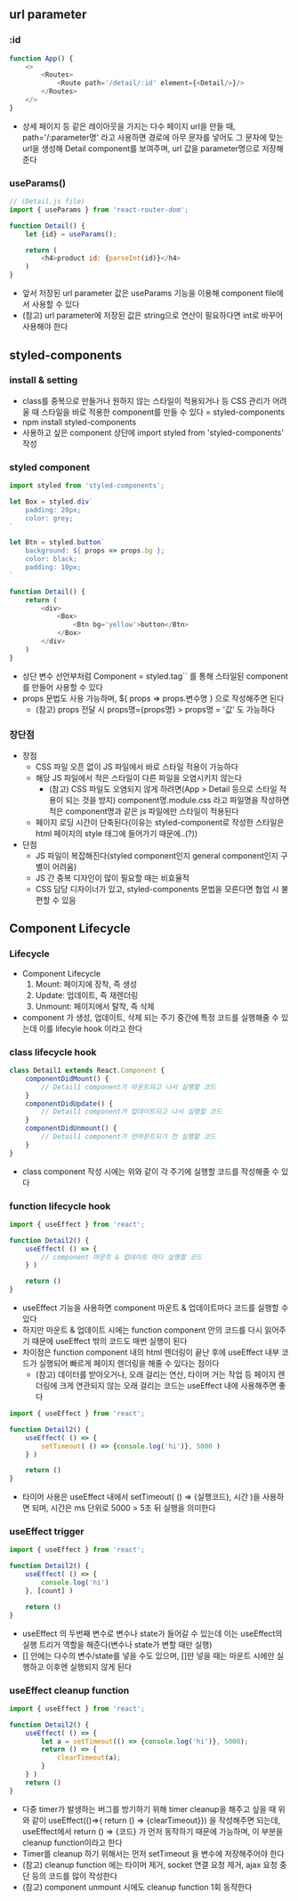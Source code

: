 ## url parameter
### :id
```js
function App() {
    <>
        <Routes>
            <Route path='/detail/:id' element={<Detail/>}/>
        </Routes>
    </>
}
```
- 상세 페이지 등 같은 레이아웃을 가지는 다수 페이지 url을 만들 때, path='/:parameter명' 라고 사용하면 경로에 아무 문자를 넣어도 그 문자에 맞는 url을 생성해 Detail component를 보여주며, url 값을 parameter명으로 저장해준다

### useParams()
```js
// (Detail.js file)
import { useParams } from 'react-router-dom';

function Detail() {
    let {id} = useParams();

    return (
        <h4>product id: {parseInt(id)}</h4>
    )
}
```
- 앞서 저장된 url parameter 값은 useParams 기능을 이용해 component file에서 사용할 수 있다
- (참고) url parameter에 저장된 값은 string으로 연산이 필요하다면 int로 바꾸어 사용해야 한다


## styled-components
### install & setting
- class를 중복으로 만들거나 원하지 않는 스타일이 적용되거나 등 CSS 관리가 어려울 때 스타일을 바로 적용한 component를 만들 수 있다 = styled-components
- npm install styled-components
- 사용하고 싶은 component 상단에 import styled from 'styled-components' 작성

### styled component
```js
import styled from 'styled-components';

let Box = styled.div`
    padding: 20px;
    color: grey;
`

let Btn = styled.button`
    background: ${ props => props.bg };
    color: black;
    padding: 10px;
`

function Detail() {
    return (
        <div>
            <Box>
                <Btn bg='yellow'>button</Btn>
            </Box>
        </div>
    )
}
```
- 상단 변수 선언부처럼 Component = styled.tag`` 를 통해 스타일된 component를 만들어 사용할 수 있다
- props 문법도 사용 가능하며, ${ props => props.변수명 } 으로 작성해주면 된다
    - (참고) props 전달 시 props명={props명} > props명 = '값' 도 가능하다

### 장단점
- 장점
    - CSS 파일 오픈 없이 JS 파일에서 바로 스타일 적용이 가능하다
    - 해당 JS 파일에서 적은 스타일이 다른 파일을 오염시키지 않는다
        - (참고) CSS 파일도 오염되지 않게 하려면(App > Detail 등으로 스타일 적용이 되는 것을 방지) component명.module.css 라고 파일명을 작성하면 적은 component명과 같은 js 파일에만 스타일이 적용된다
    - 페이지 로딩 시간이 단축된다(이유는 styled-component로 작성한 스타일은 html 페이지의 style 태그에 들어가기 때문에..(?))
- 단점
    - JS 파일이 복잡해진다(styled component인지 general component인지 구별이 어려움)
    - JS 간 중복 디자인이 많이 필요할 때는 비효율적
    - CSS 담당 디자이너가 있고, styled-components 문법을 모른다면 협업 시 불편할 수 있음


## Component Lifecycle
### Lifecycle
- Component Lifecycle
    1. Mount: 페이지에 장착, 즉 생성
    2. Update: 업데이트, 즉 재렌더링
    3. Unmount: 페이지에서 탈착, 즉 삭제
- component 가 생성, 업데이트, 삭제 되는 주기 중간에 특정 코드를 실행해줄 수 있는데 이를 lifecyle hook 이라고 한다

### class lifecycle hook
```js
class Detail1 extends React.Component {
    componentDidMount() {
        // Detail1 component가 마운트되고 나서 실행할 코드
    }
    componentDidUpdate() {
        // Detail1 component가 업데이트되고 나서 실행할 코드
    }
    componentDidUnmount() {
        // Detail1 component가 언마운트되기 전 실행할 코드
    }
}
```
- class component 작성 시에는 위와 같이 각 주기에 실행할 코드를 작성해줄 수 있다

### function lifecycle hook
```js
import { useEffect } from 'react';

function Detail2() {
    useEffect( () => {
        // component 마운트 & 업데이트 마다 실행할 코드
    } )

    return ()
}
```
- useEffect 기능을 사용하면 component 마운트 & 업데이트마다 코드를 실행할 수 있다
- 하지만 마운트 & 업데이트 시에는 function component 안의 코드를 다시 읽어주기 때문에 useEffect 밖의 코드도 매번 실행이 된다
- 차이점은 function component 내의 html 렌더링이 끝난 후에 useEffect 내부 코드가 실행되어 빠르게 페이지 렌더링을 해줄 수 있다는 점이다
    - (참고) 데이터를 받아오거나, 오래 걸리는 연산, 타이머 거는 작업 등 페이지 렌더링에 크게 연관되지 않는 오래 걸리는 코드는 useEffect 내에 사용해주면 좋다

```js
import { useEffect } from 'react';

function Detail2() {
    useEffect( () => {
        setTimeout( () => {console.log('hi')}, 5000 )
    } )

    return ()
}
```
- 타이머 사용은 useEffect 내에서 setTimeout( () => {실행코드}, 시간 )을 사용하면 되며, 시간은 ms 단위로 5000 > 5초 뒤 실행을 의미한다

### useEffect trigger
```js
import { useEffect } from 'react';

function Detail2() {
    useEffect( () => {
        console.log('hi')
    }, [count] )

    return ()
}
```
- useEffect 의 두번째 변수로 변수나 state가 들어갈 수 있는데 이는 useEffect의 실행 트리거 역할을 해준다(변수나 state가 변할 때만 실행)
- [] 안에는 다수의 변수/state를 넣을 수도 있으며, []만 넣을 때는 마운트 시에만 실행하고 이후엔 실행되지 않게 된다

### useEffect cleanup function
```js
import { useEffect } from 'react';

function Detail2() {
    useEffect( () => {
        let a = setTimeout(() => {console.log('hi')}, 5000);
        return () => {
            clearTimeout(a);
        }
    } )
    return ()
}
```
- 다중 timer가 발생하는 버그를 방기하기 위해 timer cleanup을 해주고 싶을 때 위와 같이 useEffect(()=>{ return () => {clearTimeout}}) 을 작성해주면 되는데, useEffect에서 return () => {코드} 가 먼저 동작하기 때문에 가능하며, 이 부분을 cleanup function이라고 한다
- Timer를 cleanup 하기 위해서는 먼저 setTimeout 을 변수에 저장해주어야 한다
- (참고) cleanup function 에는 타이머 제거, socket 연결 요청 제거, ajax 요청 중단 등의 코드를 많이 작성한다
- (참고) component unmount 시에도 cleanup function 1회 동작한다

